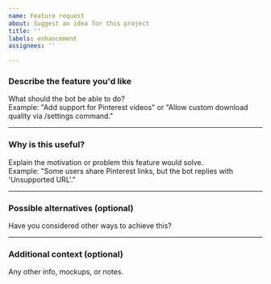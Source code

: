 ```yaml
---
name: Feature request
about: Suggest an idea for this project
title: ''
labels: enhancement
assignees: ''

---
```


### Describe the feature you'd like
What should the bot be able to do?  
Example: "Add support for Pinterest videos" or "Allow custom download quality via /settings command."

---

### Why is this useful?
Explain the motivation or problem this feature would solve.  
Example: "Some users share Pinterest links, but the bot replies with 'Unsupported URL'."

---

### Possible alternatives (optional)
Have you considered other ways to achieve this?  

---

### Additional context (optional)
Any other info, mockups, or notes.

